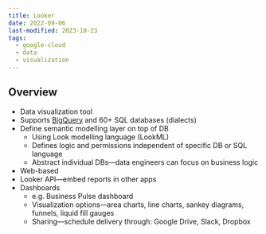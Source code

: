 ```yaml
---
title: Looker
date: 2022-09-06
last-modified: 2023-10-23
tags:
  - google-cloud
  - data
  - visualization
---
```


## Overview

- Data visualization tool
- Supports [BigQuery](notes/BigQuery.md) and 60+ SQL databases (dialects)
- Define semantic modelling layer on top of DB
	- Using Look modelling language (LookML)
	- Defines logic and permissions independent of specific DB or SQL language
	- Abstract individual DBs—data engineers can focus on business logic
- Web-based
- Looker API—embed reports in other apps
- Dashboards
	- e.g. Business Pulse dashboard
	- Visualization options—area charts, line charts, sankey diagrams, funnels, liquid fill gauges
	- Sharing—schedule delivery through: Google Drive, Slack, Dropbox
